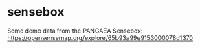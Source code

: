 # sensebox
Some demo data from the PANGAEA Sensebox: https://opensensemap.org/explore/65b93a99e9153000078d1370
